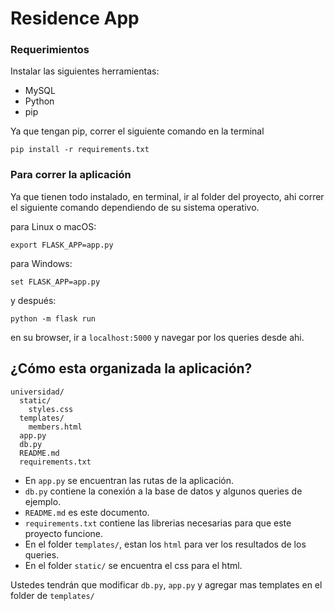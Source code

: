 # Residence App

### Requerimientos

Instalar las siguientes herramientas:
- MySQL
- Python
- pip

Ya que tengan pip, correr el siguiente comando en la terminal
```
pip install -r requirements.txt
```
### Para correr la aplicación

Ya que tienen todo instalado, en terminal, ir al folder del proyecto, ahi correr el siguiente comando dependiendo de su sistema operativo.

para Linux o macOS:
```
export FLASK_APP=app.py
```

para Windows:
```
set FLASK_APP=app.py
```

y después:
```
python -m flask run
```

en su browser, ir a `localhost:5000` y navegar por los queries desde ahi.

## ¿Cómo esta organizada la aplicación?
```
universidad/
  static/
    styles.css
  templates/
    members.html
  app.py
  db.py
  README.md
  requirements.txt
```

- En `app.py` se encuentran las rutas de la aplicación.
- `db.py` contiene la conexión a la base de datos y algunos queries de ejemplo.
- `README.md` es este documento.
- `requirements.txt` contiene las librerias necesarias para que este proyecto funcione.
- En el folder `templates/`, estan los `html` para ver los resultados de los queries.
- En el folder `static/` se encuentra el css para el html.

Ustedes tendrán que modificar `db.py`, `app.py` y agregar mas templates en el folder de `templates/`
